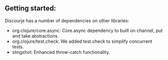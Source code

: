 <b>Getting started:</b>
-

Discourje has a number of dependencies on other libraries:
- org.clojure/core.async: Core.async dependency to built on channel, put and take abstractions. 
- org.clojure/test.check: We added test.check to simplify concurrent tests.
- slingshot: Enhanced throw-catch functionality.